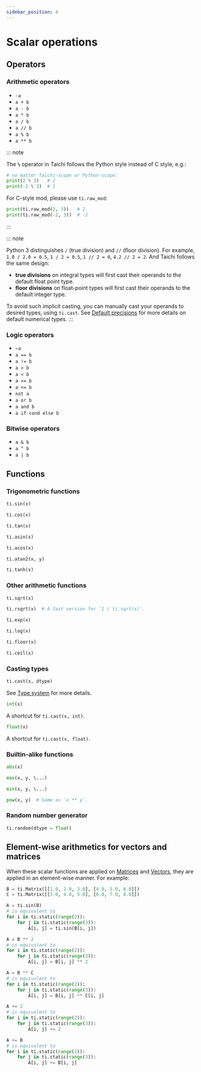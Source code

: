 ```yaml
---
sidebar_position: 4
---
```


# Scalar operations

## Operators

### Arithmetic operators

- `-a`
- `a + b`
- `a - b`
- `a * b`
- `a / b`
- `a // b`
- `a % b`
- `a ** b`

::: note

The `%` operator in Taichi follows the Python style instead of C style,
e.g.:

```python
# no matter Taichi-scope or Python-scope:
print(2 % 3)   # 2
print(-2 % 3)  # 1
```

For C-style mod, please use `ti.raw_mod`:

```python
print(ti.raw_mod(2, 3))   # 2
print(ti.raw_mod(-2, 3))  # -2
```

:::

::: note

Python 3 distinguishes `/` (true division) and `//` (floor division).
For example, `1.0 / 2.0 = 0.5`, `1 / 2 = 0.5`, `1 // 2 = 0`,
`4.2 // 2 = 2`. And Taichi follows the same design:

- **true divisions** on integral types will first cast their
  operands to the default float point type.
- **floor divisions** on float-point types will first cast their
  operands to the default integer type.

To avoid such implicit casting, you can manually cast your operands to
desired types, using `ti.cast`. See
[Default precisions](../basic/type.md#default-precisions) for more details on
default numerical types.
:::

### Logic operators

- `~a`
- `a == b`
- `a != b`
- `a > b`
- `a < b`
- `a >= b`
- `a <= b`
- `not a`
- `a or b`
- `a and b`
- `a if cond else b`

### Bitwise operators

- `a & b`
- `a ^ b`
- `a | b`

## Functions

### Trigonometric functions

```python
ti.sin(x)

ti.cos(x)

ti.tan(x)

ti.asin(x)

ti.acos(x)

ti.atan2(x, y)

ti.tanh(x)
```

### Other arithmetic functions

```python
ti.sqrt(x)

ti.rsqrt(x)  # A fast version for `1 / ti.sqrt(x)`.

ti.exp(x)

ti.log(x)

ti.floor(x)

ti.ceil(x)
```

### Casting types

```python
ti.cast(x, dtype)
```

See [Type system](../basic/type.md#type-system) for more details.

```python
int(x)
```

A shortcut for `ti.cast(x, int)`.

```python
float(x)
```

A shortcut for `ti.cast(x, float)`.

### Builtin-alike functions

```python
abs(x)

max(x, y, \...)

min(x, y, \...)

pow(x, y)  # Same as `x ** y`.
```

### Random number generator

```python
ti.random(dtype = float)
```

## Element-wise arithmetics for vectors and matrices

When these scalar functions are applied on [Matrices](./matrix.md) and [Vectors](./vector.md), they are applied in an element-wise manner. For example:

```python
B = ti.Matrix([[1.0, 2.0, 3.0], [4.0, 5.0, 6.0]])
C = ti.Matrix([[3.0, 4.0, 5.0], [6.0, 7.0, 8.0]])

A = ti.sin(B)
# is equivalent to
for i in ti.static(range(2)):
    for j in ti.static(range(3)):
        A[i, j] = ti.sin(B[i, j])

A = B ** 2
# is equivalent to
for i in ti.static(range(2)):
    for j in ti.static(range(3)):
        A[i, j] = B[i, j] ** 2

A = B ** C
# is equivalent to
for i in ti.static(range(2)):
    for j in ti.static(range(3)):
        A[i, j] = B[i, j] ** C[i, j]

A += 2
# is equivalent to
for i in ti.static(range(2)):
    for j in ti.static(range(3)):
        A[i, j] += 2

A += B
# is equivalent to
for i in ti.static(range(2)):
    for j in ti.static(range(3)):
        A[i, j] += B[i, j]
```
